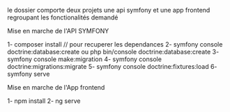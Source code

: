 le dossier comporte deux projets une api symfony et une app frontend regroupant les fonctionalités demandé

Mise en marche de l'API SYMFONY

1- composer install  // pour recuperer les dependances
2- symfony console doctrine:database:create  ou php bin/console doctrine:database:create
3- symfony console make:migration
4- symfony console doctrine:migrations:migrate
5- symfony console doctrine:fixtures:load
6- symfony serve

Mise en marche de l'App frontend

1- npm install
2- ng serve
